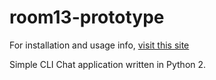 # room13-prototype 

For installation and usage info, [visit this site](http://habbes-test.appspot.com/room13)

Simple CLI Chat application written in Python 2.
